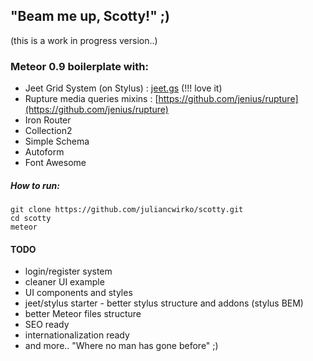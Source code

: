 ## "Beam me up, Scotty!" ;)

(this is a work in progress version..)

### Meteor 0.9 boilerplate with:

- Jeet Grid System (on Stylus) : [jeet.gs](http://jeet.gs) (!!! love it)
- Rupture media queries mixins : [https://github.com/jenius/rupture](https://github.com/jenius/rupture)
- Iron Router
- Collection2
- Simple Schema
- Autoform
- Font Awesome

##### How to run:
````
git clone https://github.com/juliancwirko/scotty.git
cd scotty
meteor
````

#### TODO

- login/register system
- cleaner UI example
- UI components and styles
- jeet/stylus starter - better stylus structure and addons (stylus BEM)
- better Meteor files structure
- SEO ready
- internationalization ready
- and more.. "Where no man has gone before" ;)
